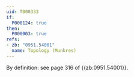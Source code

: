 ```yaml
---
uid: T000333
if:
  P000124: true
then:
  P000003: true
refs:
- zb: "0951.54001"
  name: Topology (Munkres)
---
```


By definition: see page 316 of {{zb:0951.54001}}.
